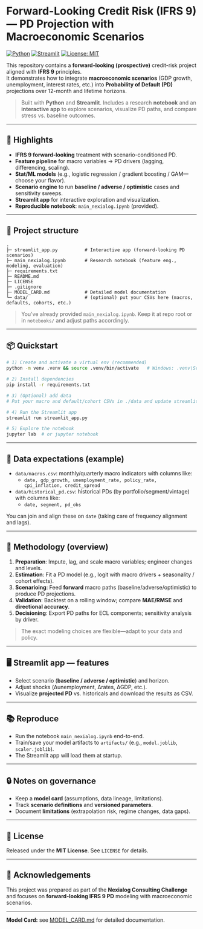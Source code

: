 # Forward-Looking Credit Risk (IFRS 9) — PD Projection with Macroeconomic Scenarios

[![Python](https://img.shields.io/badge/Python-3.10%2B-blue.svg)]()
[![Streamlit](https://img.shields.io/badge/Streamlit-app-brightgreen.svg)]()
[![License: MIT](https://img.shields.io/badge/License-MIT-yellow.svg)]()

This repository contains a **forward-looking (prospective)** credit-risk project aligned with **IFRS 9** principles.  
It demonstrates how to integrate **macroeconomic scenarios** (GDP growth, unemployment, interest rates, etc.) into **Probability of Default (PD)** projections over 12-month and lifetime horizons.

> Built with **Python** and **Streamlit**. Includes a research **notebook** and an **interactive app** to explore scenarios, visualize PD paths, and compare stress vs. baseline outcomes.

---

## 🚀 Highlights

- **IFRS 9 forward-looking** treatment with scenario-conditioned PD.
- **Feature pipeline** for macro variables → PD drivers (lagging, differencing, scaling).
- **Stat/ML models** (e.g., logistic regression / gradient boosting / GAM—choose your flavor).
- **Scenario engine** to run **baseline / adverse / optimistic** cases and sensitivity sweeps.
- **Streamlit app** for interactive exploration and visualization.
- **Reproducible notebook**: `main_nexialog.ipynb` (provided).

---

## 🧭 Project structure

```
.
├─ streamlit_app.py          # Interactive app (forward-looking PD scenarios)
├─ main_nexialog.ipynb       # Research notebook (feature eng., modeling, evaluation)
├─ requirements.txt
├─ README.md
├─ LICENSE
├─ .gitignore
├─ MODEL_CARD.md             # Detailed model documentation
└─ data/                     # (optional) put your CSVs here (macros, defaults, cohorts, etc.)
```

> You’ve already provided `main_nexialog.ipynb`. Keep it at repo root or in `notebooks/` and adjust paths accordingly.

---

## 📦 Quickstart

```bash
# 1) Create and activate a virtual env (recommended)
python -m venv .venv && source .venv/bin/activate   # Windows: .venv\Scripts\activate

# 2) Install dependencies
pip install -r requirements.txt

# 3) (Optional) add data
# Put your macro and default/cohort CSVs in ./data and update streamlit_app.py config

# 4) Run the Streamlit app
streamlit run streamlit_app.py

# 5) Explore the notebook
jupyter lab  # or jupyter notebook
```

---

## 📁 Data expectations (example)

- `data/macros.csv`: monthly/quarterly macro indicators with columns like:
  - `date, gdp_growth, unemployment_rate, policy_rate, cpi_inflation, credit_spread`
- `data/historical_pd.csv`: historical PDs (by portfolio/segment/vintage) with columns like:
  - `date, segment, pd_obs`

You can join and align these on `date` (taking care of frequency alignment and lags).

---

## 🧪 Methodology (overview)

1. **Preparation**: Impute, lag, and scale macro variables; engineer changes and levels.
2. **Estimation**: Fit a PD model (e.g., logit with macro drivers + seasonality / cohort effects).
3. **Scenarioing**: Feed **forward** macro paths (baseline/adverse/optimistic) to produce PD projections.
4. **Validation**: Backtest on a rolling window; compare **MAE/RMSE** and **directional accuracy**.
5. **Decisioning**: Export PD paths for ECL components; sensitivity analysis by driver.

> The exact modeling choices are flexible—adapt to your data and policy.

---

## 🖥️ Streamlit app — features

- Select scenario (**baseline / adverse / optimistic**) and horizon.
- Adjust shocks (Δunemployment, Δrates, ΔGDP, etc.).
- Visualize **projected PD** vs. historicals and download the results as CSV.

---

## 📚 Reproduce

- Run the notebook `main_nexialog.ipynb` end-to-end.
- Train/save your model artifacts to `artifacts/` (e.g., `model.joblib`, `scaler.joblib`).
- The Streamlit app will load them at startup.

---

## 🔒 Notes on governance

- Keep a **model card** (assumptions, data lineage, limitations).
- Track **scenario definitions** and **versioned parameters**.
- Document **limitations** (extrapolation risk, regime changes, data gaps).

---

## 📝 License

Released under the **MIT License**. See `LICENSE` for details.

---

## 🙌 Acknowledgements

This project was prepared as part of the **Nexialog Consulting Challenge** and focuses on **forward-looking IFRS 9 PD** modeling with macroeconomic scenarios.

---

**Model Card:** see [MODEL_CARD.md](MODEL_CARD.md) for detailed documentation.
